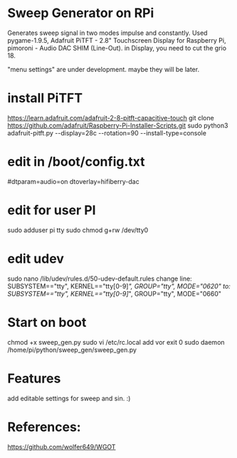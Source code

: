 # Sweep Generator on RPi 
Generates sweep signal in two modes impulse and constantly.
Used pygame-1.9.5,  Adafruit PiTFT - 2.8" Touchscreen Display for Raspberry Pi, pimoroni - Audio DAC SHIM (Line-Out).
in Display, you need to cut the grio 18. 

"menu settings" are under development. maybe they will be later.
# install PiTFT
https://learn.adafruit.com/adafruit-2-8-pitft-capacitive-touch
git clone https://github.com/adafruit/Raspberry-Pi-Installer-Scripts.git
sudo python3 adafruit-pitft.py --display=28c --rotation=90 --install-type=console

# edit in /boot/config.txt
#dtparam=audio=on
dtoverlay=hifiberry-dac

# edit for user PI
sudo adduser pi tty
sudo chmod g+rw /dev/tty0

# edit udev
sudo nano /lib/udev/rules.d/50-udev-default.rules
change line:
SUBSYSTEM=="tty", KERNEL=="tty[0-9]*", GROUP="tty", MODE="0620"
to:
SUBSYSTEM=="tty", KERNEL=="tty[0-9]*", GROUP="tty", MODE="0660"

# Start on boot
chmod +x sweep_gen.py
sudo vi /etc/rc.local
add vor exit 0
sudo daemon /home/pi/python/sweep_gen/sweep_gen.py

# Features
add editable settings for sweep and sin. :) 
# References:
https://github.com/wolfer649/WGOT

